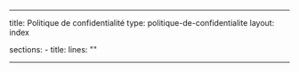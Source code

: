 ---

title: Politique de confidentialité
type: politique-de-confidentialite
layout: index


sections: 
    - title: 
      lines: ""
       


---